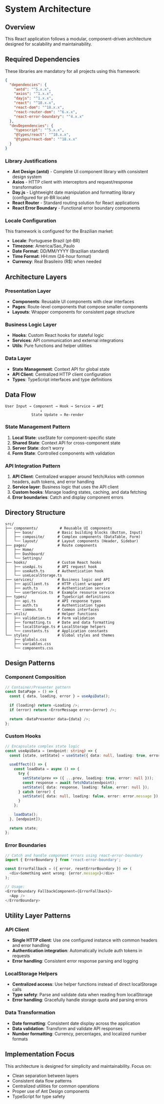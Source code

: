 # System Architecture

## Overview
This React application follows a modular, component-driven architecture designed for scalability and maintainability.

## Required Dependencies
These libraries are mandatory for all projects using this framework:

```json
{
  "dependencies": {
    "antd": "^5.x.x",
    "axios": "^1.x.x", 
    "dayjs": "^1.x.x",
    "react": "^18.x.x",
    "react-dom": "^18.x.x",
    "react-router-dom": "^6.x.x",
    "react-error-boundary": "^4.x.x"
  },
  "devDependencies": {
    "typescript": "^5.x.x",
    "@types/react": "^18.x.x",
    "@types/react-dom": "^18.x.x"
  }
}
```

### Library Justifications
- **Ant Design (antd)** - Complete UI component library with consistent design system
- **Axios** - HTTP client with interceptors and request/response transformation
- **Day.js** - Lightweight date manipulation and formatting library (configured for pt-BR locale)
- **React Router** - Standard routing solution for React applications
- **React Error Boundary** - Functional error boundary components

### Locale Configuration
This framework is configured for the Brazilian market:
- **Locale**: Portuguese Brazil (pt-BR)
- **Timezone**: America/Sao_Paulo
- **Date Format**: DD/MM/YYYY (Brazilian standard)
- **Time Format**: HH:mm (24-hour format)
- **Currency**: Real Brasileiro (R$) when needed

## Architecture Layers

### Presentation Layer
- **Components**: Reusable UI components with clear interfaces
- **Pages**: Route-level components that compose smaller components
- **Layouts**: Wrapper components for consistent page structure

### Business Logic Layer
- **Hooks**: Custom React hooks for stateful logic
- **Services**: API communication and external integrations
- **Utils**: Pure functions and helper utilities

### Data Layer
- **State Management**: Context API for global state
- **API Client**: Centralized HTTP client configuration
- **Types**: TypeScript interfaces and type definitions

## Data Flow

```
User Input → Component → Hook → Service → API
                ↓
            State Update → Re-render
```

### State Management Pattern
1. **Local State**: useState for component-specific state
2. **Shared State**: Context API for cross-component state
3. **Server State**: don't worry
4. **Form State**: Controlled components with validation

### API Integration Pattern
1. **API Client**: Centralized wrapper around fetch/Axios with common headers, auth tokens, and error handling
2. **Service layer**: Business logic that uses the API client
3. **Custom hooks**: Manage loading states, caching, and data fetching
4. **Error boundaries**: Catch and display component errors

## Directory Structure

```
src/
├── components/          # Reusable UI components
│   ├── base/           # Basic building blocks (Button, Input)
│   ├── composite/      # Complex components (DataTable, Form)
│   └── layout/         # Layout components (Header, Sidebar)
├── pages/              # Route components
│   ├── Home/
│   ├── Dashboard/
│   └── Settings/
├── hooks/              # Custom React hooks
│   ├── useApi.ts       # API request hook
│   ├── useAuth.ts      # Authentication hook
│   └── useLocalStorage.ts
├── services/           # Business logic and API
│   ├── apiClient.ts    # HTTP client wrapper
│   ├── auth.ts         # Authentication service
│   └── userService.ts  # Example resource service
├── types/              # TypeScript definitions
│   ├── api.ts          # API response types
│   ├── auth.ts         # Authentication types
│   └── common.ts       # Common interfaces
├── utils/              # Helper functions
│   ├── validation.ts   # Form validation
│   ├── formatting.ts   # Date and data formatting
│   ├── localStorage.ts # LocalStorage helpers
│   └── constants.ts    # Application constants
└── styles/             # Global styles and themes
    ├── globals.css
    ├── variables.css
    └── components.css
```

## Design Patterns

### Component Composition
```typescript
// Container/Presenter pattern
const DataPage = () => {
  const { data, loading, error } = useApiData();
  
  if (loading) return <Loading />;
  if (error) return <ErrorMessage error={error} />;
  
  return <DataPresenter data={data} />;
};
```

### Custom Hooks
```typescript
// Encapsulate complex state logic
const useApiData = (endpoint: string) => {
  const [state, setState] = useState({ data: null, loading: true, error: null });
  
  useEffect(() => {
    const loadData = async () => {
      try {
        setState(prev => ({ ...prev, loading: true, error: null }));
        const response = await fetchData(endpoint);
        setState({ data: response, loading: false, error: null });
      } catch (error) {
        setState({ data: null, loading: false, error: error.message });
      }
    };
    
    loadData();
  }, [endpoint]);
  
  return state;
};
```

### Error Boundaries
```typescript
// Catch and handle component errors using react-error-boundary
import { ErrorBoundary } from 'react-error-boundary';

const ErrorFallback = ({ error, resetErrorBoundary }) => (
  <div>Something went wrong: {error.message}</div>
);

// Usage:
<ErrorBoundary FallbackComponent={ErrorFallback}>
  <App />
</ErrorBoundary>
```

## Utility Layer Patterns

### API Client
- **Single HTTP client**: Use one configured instance with common headers and error handling
- **Authentication integration**: Automatically include auth tokens in requests
- **Error handling**: Consistent error response parsing and logging

### LocalStorage Helpers
- **Centralized access**: Use helper functions instead of direct localStorage calls
- **Type safety**: Parse and validate data when reading from localStorage
- **Error handling**: Gracefully handle storage quota and parsing errors

### Data Transformation
- **Date formatting**: Consistent date display across the application
- **Data validation**: Transform and validate API responses
- **Number formatting**: Currency, percentages, and localized number formats

## Implementation Focus

This architecture is designed for simplicity and maintainability. Focus on:
- Clean separation between layers
- Consistent data flow patterns  
- Centralized utilities for common operations
- Proper use of Ant Design components
- TypeScript for type safety